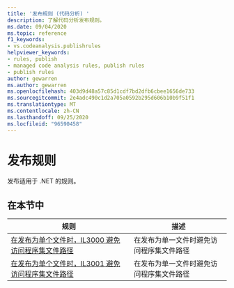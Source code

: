 ```yaml
---
title: '发布规则 (代码分析) '
description: 了解代码分析发布规则。
ms.date: 09/04/2020
ms.topic: reference
f1_keywords:
- vs.codeanalysis.publishrules
helpviewer_keywords:
- rules, publish
- managed code analysis rules, publish rules
- publish rules
author: gewarren
ms.author: gewarren
ms.openlocfilehash: 403d9d48a57c85d1cdf7bd2dfb6cbee1656de733
ms.sourcegitcommit: 2e4adc490c1d2a705a0592b295d606b10b9f51f1
ms.translationtype: MT
ms.contentlocale: zh-CN
ms.lasthandoff: 09/25/2020
ms.locfileid: "96590458"
---
```

# <a name="publish-rules"></a>发布规则

发布适用于 .NET 的规则。

## <a name="in-this-section"></a>在本节中

|规则|描述|
|----------|-----------------|
|[在发布为单个文件时，IL3000 避免访问程序集文件路径](il3000.md)|在发布为单一文件时避免访问程序集文件路径|
|[在发布为单个文件时，IL3001 避免访问程序集文件路径](il3001.md)|在发布为单一文件时避免访问程序集文件路径|
